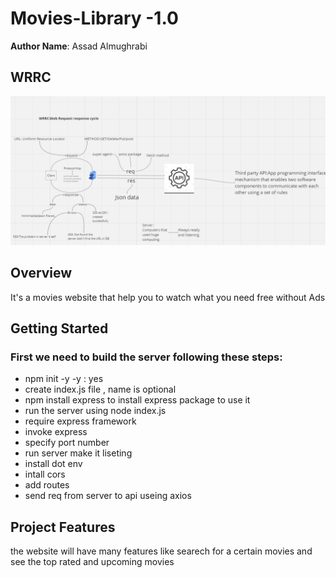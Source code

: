 # Movies-Library -1.0

**Author Name**: Assad Almughrabi

## WRRC
![WRRC](./images/WRRC.png)

## Overview
<p>It's a movies website that help you to watch what you need free without Ads</p>

## Getting Started
<!-- What are the steps that a user must take in order to build this app on their own machine and get it running? -->
### First we need to build the server following these steps: 
* npm init -y -y : yes
* create index.js file , name is optional
* npm install express to install express package to use it
* run the server using node index.js
* require express framework 
* invoke express
* specify port number
* run server make it liseting
* install dot env
* intall cors
* add routes 
* send req from server to api useing axios


## Project Features
<!-- What are the features included in you app -->
<p>the website will have many features like searech for a certain movies and see the top rated and upcoming movies</p>